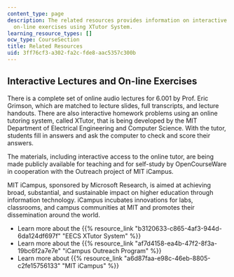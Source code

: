 ```yaml
---
content_type: page
description: The related resources provides information on interactive lectures and
  on-line exercises using XTutor System.
learning_resource_types: []
ocw_type: CourseSection
title: Related Resources
uid: 3ff76cf3-a302-fa2c-fde8-aac5357c300b
---
```


Interactive Lectures and On-line Exercises
------------------------------------------

There is a complete set of online audio lectures for 6.001 by Prof. Eric Grimson, which are matched to lecture slides, full transcripts, and lecture handouts. There are also interactive homework problems using an online tutoring system, called XTutor, that is being developed by the MIT Department of Electrical Engineering and Computer Science. With the tutor, students fill in answers and ask the computer to check and score their answers.

The materials, including interactive access to the online tutor, are being made publicly available for teaching and for self-study by OpenCourseWare in cooperation with the Outreach project of MIT iCampus.

MIT iCampus, sponsored by Microsoft Research, is aimed at achieving broad, substantial, and sustainable impact on higher education through information technology. iCampus incubates innovations for labs, classrooms, and campus communities at MIT and promotes their dissemination around the world.

*   Learn more about the {{% resource_link "b3120633-c865-4af3-944d-6da124df697f" "EECS XTutor System" %}}
*   Learn more about the {{% resource_link "af7d4158-ea4b-47f2-8f3a-19bc6f2a7e7e" "iCampus Outreach Program" %}}
*   Learn more about {{% resource_link "a6d87faa-e98c-46eb-8805-c2fe15756133" "MIT iCampus" %}}